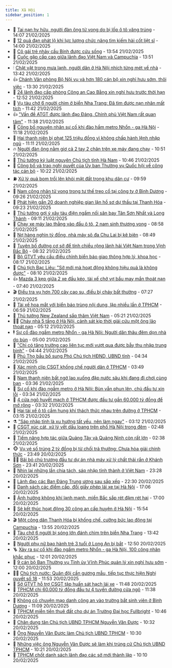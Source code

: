 ```yaml
---
title: Xã Hội
sidebar_position: 1
---
```


<!-- dantri-xa-hoi:START -->
- 🫣 [Tai nạn hy hữu, người đàn ông tử vong do bị lốp ô tô văng trúng](https://dantri.com.vn/xa-hoi/tai-nan-hy-huu-nguoi-dan-ong-tu-vong-do-bi-lop-o-to-vang-trung-20250221203931866.htm) - 14:07 21/02/2025
- 💼 [12 quả đạn phát lộ khi lực lượng chức năng tìm kiếm hài cốt liệt sĩ](https://dantri.com.vn/xa-hoi/12-qua-dan-phat-lo-khi-luc-luong-chuc-nang-tim-kiem-hai-cot-liet-si-20250221203558905.htm) - 14:00 21/02/2025
- 🎊 [Cô gái trẻ nhảy cầu Bính được cứu sống](https://dantri.com.vn/xa-hoi/co-gai-tre-nhay-cau-binh-duoc-cuu-song-20250221202255532.htm) - 13:54 21/02/2025
- 🙉 [Cuộc gặp cấp cao giữa lãnh đạo Việt Nam và Campuchia](https://dantri.com.vn/xa-hoi/cuoc-gap-cap-cao-giua-lanh-dao-viet-nam-va-campuchia-20250221203903863.htm) - 13:51 21/02/2025
- 🕯 [Chật vật trong mưa lạnh, người dân ở Hà Nội nhích từng mét về nhà](https://dantri.com.vn/xa-hoi/chat-vat-trong-mua-lanh-nguoi-dan-o-ha-noi-nhich-tung-met-ve-nha-20250221202502055.htm) - 13:42 21/02/2025
- 👍 [Chánh Văn phòng Bộ Nội vụ và hơn 180 cán bộ xin nghỉ hưu sớm, thôi việc](https://dantri.com.vn/xa-hoi/chanh-van-phong-bo-noi-vu-va-hon-180-can-bo-xin-nghi-huu-som-thoi-viec-20250221202201790.htm) - 13:30 21/02/2025
- 🤖 [24 lãnh đạo cấp phòng Công an Cao Bằng xin nghỉ hưu trước thời hạn](https://dantri.com.vn/xa-hoi/24-lanh-dao-cap-phong-cong-an-cao-bang-xin-nghi-huu-truoc-thoi-han-20250221192855500.htm) - 12:52 21/02/2025
- 🙉 [Vụ tàu chở 6 người chìm ở biển Nha Trang: Đã tìm được nạn nhân mất tích](https://dantri.com.vn/xa-hoi/vu-tau-cho-6-nguoi-chim-o-bien-nha-trang-da-tim-duoc-nan-nhan-mat-tich-20250221182219511.htm) - 11:42 21/02/2025
- 👍 [&quot;Vấn đề ATGT được lãnh đạo Đảng, Chính phủ Việt Nam rất quan tâm&quot;](https://dantri.com.vn/xa-hoi/van-de-atgt-duoc-lanh-dao-dang-chinh-phu-viet-nam-rat-quan-tam-20250221183042647.htm) - 11:38 21/02/2025
- 🗽 [Công bố nguyên nhân sự cố khi đào hầm metro Nhổn - ga Hà Nội](https://dantri.com.vn/xa-hoi/cong-bo-nguyen-nhan-su-co-khi-dao-ham-metro-nhon-ga-ha-noi-20250221181621621.htm) - 11:18 21/02/2025
- 🗽 [Hai thanh niên bị phạt 125 triệu đồng vì không chấp hành lệnh nhập ngũ](https://dantri.com.vn/xa-hoi/hai-thanh-nien-bi-phat-125-trieu-dong-vi-khong-chap-hanh-lenh-nhap-ngu-20250221175745334.htm) - 11:11 21/02/2025
- 🔥 [Người đàn ông nằm giơ cả 2 tay 2 chân trên xe máy đang chạy](https://dantri.com.vn/xa-hoi/nguoi-dan-ong-nam-gio-ca-2-tay-2-chan-tren-xe-may-dang-chay-20250221173058037.htm) - 10:51 21/02/2025
- 🦒 [Thủ tướng kỷ luật nguyên Chủ tịch tỉnh Hà Nam](https://dantri.com.vn/xa-hoi/thu-tuong-ky-luat-nguyen-chu-tich-tinh-ha-nam-20250221173204937.htm) - 10:46 21/02/2025
- 🧐 [Công bố và trao nghị quyết của Ủy ban Thường vụ Quốc hội về công tác cán bộ](https://dantri.com.vn/xa-hoi/cong-bo-va-trao-nghi-quyet-cua-uy-ban-thuong-vu-quoc-hoi-ve-cong-tac-can-bo-20250221171531514.htm) - 10:22 21/02/2025
- ⛽️ [Xử lý quả bom trồi lên khỏi mặt đất trong khu dân cư](https://dantri.com.vn/xa-hoi/xu-ly-qua-bom-troi-len-khoi-mat-dat-trong-khu-dan-cu-20250221163432042.htm) - 09:59 21/02/2025
- 🚀 [Nam công nhân tử vong trong tư thế treo cổ tại công ty ở Bình Dương](https://dantri.com.vn/xa-hoi/nam-cong-nhan-tu-vong-trong-tu-the-treo-co-tai-cong-ty-o-binh-duong-20250221161225950.htm) - 09:26 21/02/2025
- 🦒 [Phát hiện gần 20 doanh nghiệp gian lận hồ sơ dự thầu tại Thanh Hóa](https://dantri.com.vn/xa-hoi/phat-hien-gan-20-doanh-nghiep-gian-lan-ho-so-du-thau-tai-thanh-hoa-20250221161806413.htm) - 09:23 21/02/2025
- 🦅 [Thủ tướng gợi ý xây tàu điện ngầm nối sân bay Tân Sơn Nhất và Long Thành](https://dantri.com.vn/xa-hoi/thu-tuong-goi-y-xay-tau-dien-ngam-noi-san-bay-tan-son-nhat-va-long-thanh-20250221160532468.htm) - 09:11 21/02/2025
- 🚀 [Chạy xe máy lao thẳng vào đầu ô tô, 2 nam sinh thương vong](https://dantri.com.vn/xa-hoi/chay-xe-may-lao-thang-vao-dau-o-to-2-nam-sinh-thuong-vong-20250221151957948.htm) - 08:58 21/02/2025
- 🦅 [Nợ hàng nghìn tỷ đồng, nhà máy sô đa Chu Lai bị kê biên](https://dantri.com.vn/xa-hoi/no-hang-nghin-ty-dong-nha-may-so-da-chu-lai-bi-ke-bien-20250221150900691.htm) - 08:49 21/02/2025
- 🤠 [Tuyên bố đường cơ sở để tính chiều rộng lãnh hải Việt Nam trong Vịnh Bắc Bộ](https://dantri.com.vn/xa-hoi/tuyen-bo-duong-co-so-de-tinh-chieu-rong-lanh-hai-viet-nam-trong-vinh-bac-bo-20250221151748317.htm) - 08:32 21/02/2025
- 💄 [Bộ GTVT yêu cầu điều chỉnh biển báo giao thông hợp lý, khoa học](https://dantri.com.vn/xa-hoi/bo-gtvt-yeu-cau-dieu-chinh-bien-bao-giao-thong-hop-ly-khoa-hoc-20250221151009467.htm) - 08:17 21/02/2025
- 🥷 [Chủ tịch Bạc Liêu: &quot;Sở mới mà hoạt động không hiệu quả là không được&quot;](https://dantri.com.vn/xa-hoi/chu-tich-bac-lieu-so-moi-ma-hoat-dong-khong-hieu-qua-la-khong-duoc-20250221145045214.htm) - 08:10 21/02/2025
- 👍 [Mazda 3 kẹp giữa 2 xe đầu kéo, tài xế chở vợ bầu may mắn thoát nạn](https://dantri.com.vn/xa-hoi/mazda-3-kep-giua-2-xe-dau-keo-tai-xe-cho-vo-bau-may-man-thoat-nan-20250221133416500.htm) - 07:40 21/02/2025
- 🎬 [Điều tra vụ hơn 700 cây cao su, điều bị cháy bất thường](https://dantri.com.vn/xa-hoi/dieu-tra-vu-hon-700-cay-cao-su-dieu-bi-chay-bat-thuong-20250221140232436.htm) - 07:27 21/02/2025
- 🦒 [Tài xế hoa mắt với biển báo trùng nội dung, lặp nhiều lần ở TPHCM](https://dantri.com.vn/xa-hoi/tai-xe-hoa-mat-voi-bien-bao-trung-noi-dung-lap-nhieu-lan-o-tphcm-20250219170706132.htm) - 06:59 21/02/2025
- 🌊 [Thủ tướng New Zealand sắp thăm Việt Nam](https://dantri.com.vn/xa-hoi/thu-tuong-new-zealand-sap-tham-viet-nam-20250221115716991.htm) - 05:21 21/02/2025
- 🧑‍💻 [Cháy nhà 5 tầng ở Hà Nội, cảnh sát kịp thời giải cứu một ông lão thoát nạn](https://dantri.com.vn/xa-hoi/chay-nha-5-tang-o-ha-noi-canh-sat-kip-thoi-giai-cuu-mot-ong-lao-thoat-nan-20250221120313299.htm) - 05:12 21/02/2025
- 🕴 [Sự cố đào ngầm metro Nhổn - ga Hà Nội: Người dân thâu đêm dọn nhà do bùn](https://dantri.com.vn/xa-hoi/su-co-dao-ngam-metro-nhon-ga-ha-noi-nguoi-dan-thau-dem-don-nha-do-bun-20250221103704671.htm) - 05:00 21/02/2025
- 🤔 [&quot;Chỉ có tăng trưởng cao liên tục mới vượt qua được bẫy thu nhập trung bình&quot;](https://dantri.com.vn/xa-hoi/chi-co-tang-truong-cao-lien-tuc-moi-vuot-qua-duoc-bay-thu-nhap-trung-binh-20250221083757933.htm) - 04:44 21/02/2025
- 💄 [Phú Thọ bầu bổ sung Phó Chủ tịch HĐND, UBND tỉnh](https://dantri.com.vn/xa-hoi/phu-tho-bau-bo-sung-pho-chu-tich-hdnd-ubnd-tinh-20250221112657180.htm) - 04:34 21/02/2025
- 🧠 [Xác minh clip CSGT khống chế người dân ở TPHCM](https://dantri.com.vn/xa-hoi/xac-minh-clip-csgt-khong-che-nguoi-dan-o-tphcm-20250221103818180.htm) - 03:49 21/02/2025
- 🦣 [Nam thanh niên bất ngờ lao xuống đập nước sâu khi đang đi chơi cùng bạn](https://dantri.com.vn/xa-hoi/nam-thanh-nien-bat-ngo-lao-xuong-dap-nuoc-sau-khi-dang-di-choi-cung-ban-20250221100339194.htm) - 03:36 21/02/2025
- 💫 [Sự cố khi đào ngầm metro ở Hà Nội: Bùn vẫn phun lên, chủ đầu tư xin lỗi](https://dantri.com.vn/xa-hoi/su-co-khi-dao-ngam-metro-o-ha-noi-bun-van-phun-len-chu-dau-tu-xin-loi-20250221102508301.htm) - 03:34 21/02/2025
- 🚀 [4 cửa ngõ huyết mạch ở TPHCM được đầu tư gần 60.000 tỷ đồng để mở rộng](https://dantri.com.vn/xa-hoi/4-cua-ngo-huyet-mach-o-tphcm-duoc-dau-tu-gan-60000-ty-dong-de-mo-rong-20250221001150375.htm) - 03:32 21/02/2025
- 🤔 [Hai tài xế ô tô cầm hung khí thách thức nhau trên đường ở TPHCM](https://dantri.com.vn/xa-hoi/hai-tai-xe-o-to-cam-hung-khi-thach-thuc-nhau-tren-duong-o-tphcm-20250221095924856.htm) - 03:15 21/02/2025
- ⚗️ [&quot;Sáp nhập tỉnh là xu hướng tất yếu, nên làm ngay&quot;](https://dantri.com.vn/xa-hoi/sap-nhap-tinh-la-xu-huong-tat-yeu-nen-lam-ngay-20250221095651667.htm) - 03:12 21/02/2025
- 🫶 [CSGT xúc cát, xử lý vết dầu loang trên phố Hà Nội trong đêm](https://dantri.com.vn/xa-hoi/csgt-xuc-cat-xu-ly-vet-dau-loang-tren-pho-ha-noi-trong-dem-20250221094411083.htm) - 02:48 21/02/2025
- 🌮 [Tiềm năng hợp tác giữa Quảng Tây và Quảng Ninh còn rất lớn](https://dantri.com.vn/xa-hoi/tiem-nang-hop-tac-giua-quang-tay-va-quang-ninh-con-rat-lon-20250221091706659.htm) - 02:38 21/02/2025
- 🐵 [Vụ vé số trúng 2 tỷ đồng bị từ chối trả thưởng: Chưa hòa giải chính thức](https://dantri.com.vn/xa-hoi/vu-ve-so-trung-2-ty-dong-bi-tu-choi-tra-thuong-chua-hoa-giai-chinh-thuc-20250220175533705.htm) - 23:49 20/02/2025
- 🧑‍🏫 [Bãi bỏ chủ trương đầu tư dự án nhà máy xử lý chất thải rắn ở Khánh Sơn](https://dantri.com.vn/xa-hoi/bai-bo-chu-truong-dau-tu-du-an-nha-may-xu-ly-chat-thai-ran-o-khanh-son-20250220183217985.htm) - 23:41 20/02/2025
- 💫 [Nhìn lại những lần chia tách, sáp nhập tỉnh thành ở Việt Nam](https://dantri.com.vn/xa-hoi/nhin-lai-nhung-lan-chia-tach-sap-nhap-tinh-thanh-o-viet-nam-20250220220745774.htm) - 23:28 20/02/2025
- 🦩 [Lãnh đạo các Ban Đảng Trung ương sau sắp xếp](https://dantri.com.vn/xa-hoi/lanh-dao-cac-ban-dang-trung-uong-sau-sap-xep-20250213220411558.htm) - 22:30 20/02/2025
- 🦄 [Danh sách các điểm cấp, đổi giấy phép lái xe tại Hà Nội](https://dantri.com.vn/xa-hoi/danh-sach-cac-diem-cap-doi-giay-phep-lai-xe-tai-ha-noi-20250220203906652.htm) - 17:06 20/02/2025
- 💂 [Ảnh hưởng không khí lạnh mạnh, miền Bắc sắp rét đậm rét hại](https://dantri.com.vn/xa-hoi/anh-huong-khong-khi-lanh-manh-mien-bac-sap-ret-dam-ret-hai-20250220173325213.htm) - 17:00 20/02/2025
- 💄 [Sẽ kết thúc hoạt động 30 công an cấp huyện ở Hà Nội](https://dantri.com.vn/xa-hoi/se-ket-thuc-hoat-dong-30-cong-an-cap-huyen-o-ha-noi-20250220225020318.htm) - 15:54 20/02/2025
- 🎬 [Một công dân Thanh Hóa bị khống chế, cưỡng bức lao động tại Campuchia](https://dantri.com.vn/xa-hoi/mot-cong-dan-thanh-hoa-bi-khong-che-cuong-buc-lao-dong-tai-campuchia-20250220203231604.htm) - 13:55 20/02/2025
- 👀 [Tàu chở 6 người bị sóng lớn đánh chìm trên biển Nha Trang](https://dantri.com.vn/xa-hoi/tau-cho-6-nguoi-bi-song-lon-danh-chim-tren-bien-nha-trang-20250220202352653.htm) - 13:42 20/02/2025
- 💃 [Người phụ nữ bạo hành trẻ 3 tuổi ở Long An bị bắt](https://dantri.com.vn/xa-hoi/nguoi-phu-nu-bao-hanh-tre-3-tuoi-o-long-an-bi-bat-20250220191608536.htm) - 12:50 20/02/2025
- 🪜 [Xảy ra sự cố khi đào ngầm metro Nhổn - ga Hà Nội, 100 công nhân khắc phục](https://dantri.com.vn/xa-hoi/xay-ra-su-co-khi-dao-ngam-metro-nhon-ga-ha-noi-100-cong-nhan-khac-phuc-20250220185706917.htm) - 12:01 20/02/2025
- 📝 [9 cán bộ Ban Thường vụ Tỉnh ủy Vĩnh Phúc quản lý xin nghỉ hưu sớm](https://dantri.com.vn/xa-hoi/9-can-bo-ban-thuong-vu-tinh-uy-vinh-phuc-quan-ly-xin-nghi-huu-som-20250220165121162.htm) - 12:00 20/02/2025
- 🧑‍💻 [Chủ tịch nước: Quân đội cần gương mẫu, tiếp tục thực hiện Nghị quyết số 18](https://dantri.com.vn/xa-hoi/chu-tich-nuoc-quan-doi-can-guong-mau-tiep-tuc-thuc-hien-nghi-quyet-so-18-20250220143325503.htm) - 11:53 20/02/2025
- 👺 [Sở GTVT hỗ trợ CSGT tập huấn sát hạch lái xe](https://dantri.com.vn/xa-hoi/so-gtvt-ho-tro-csgt-tap-huan-sat-hach-lai-xe-20250220154447795.htm) - 11:48 20/02/2025
- 🌮 [TPHCM chi 60.000 tỷ đồng đầu tư 4 tuyến đường cửa ngõ](https://dantri.com.vn/xa-hoi/tphcm-chi-60000-ty-dong-dau-tu-4-tuyen-duong-cua-ngo-20250220150156345.htm) - 11:38 20/02/2025
- 🤭 [Không có chuyện mạo danh công an vào trường bắt sinh viên ở Bình Dương](https://dantri.com.vn/xa-hoi/khong-co-chuyen-mao-danh-cong-an-vao-truong-bat-sinh-vien-o-binh-duong-20250220174518826.htm) - 11:09 20/02/2025
- 💪 [TPHCM miễn tiền thuê đất cho dự án Trường Đại học Fullbright](https://dantri.com.vn/xa-hoi/tphcm-mien-tien-thue-dat-cho-du-an-truong-dai-hoc-fullbright-20250220134944864.htm) - 10:46 20/02/2025
- 🧰 [Chân dung tân Chủ tịch UBND TPHCM Nguyễn Văn Được](https://dantri.com.vn/xa-hoi/chan-dung-tan-chu-tich-ubnd-tphcm-nguyen-van-duoc-20250219114637240.htm) - 10:32 20/02/2025
- 🤡 [Ông Nguyễn Văn Được làm Chủ tịch UBND TPHCM](https://dantri.com.vn/xa-hoi/ong-nguyen-van-duoc-lam-chu-tich-ubnd-tphcm-20250220081824468.htm) - 10:30 20/02/2025
- 🦆 [Những việc ông Nguyễn Văn Được sẽ làm khi trúng cử Chủ tịch UBND TPHCM](https://dantri.com.vn/xa-hoi/nhung-viec-ong-nguyen-van-duoc-se-lam-khi-trung-cu-chu-tich-ubnd-tphcm-20250220130114422.htm) - 10:21 20/02/2025
- 🦍 [TPHCM chốt danh sách lãnh đạo các sở mới thành lập](https://dantri.com.vn/xa-hoi/tphcm-chot-danh-sach-lanh-dao-cac-so-moi-thanh-lap-20250220165212815.htm) - 10:10 20/02/2025<!-- dantri-xa-hoi:END -->
